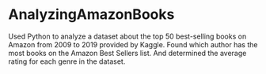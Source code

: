 # AnalyzingAmazonBooks

Used Python to analyze a dataset about the top 50 best-selling books on Amazon from 2009 to 2019 provided by Kaggle. Found which author has the most books on the Amazon Best Sellers list. And determined the average rating for each genre in the dataset.
